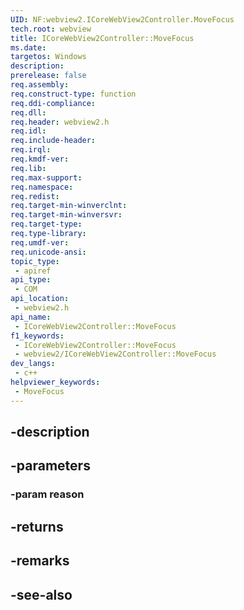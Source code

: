 ```yaml
---
UID: NF:webview2.ICoreWebView2Controller.MoveFocus
tech.root: webview
title: ICoreWebView2Controller::MoveFocus
ms.date: 
targetos: Windows
description: 
prerelease: false
req.assembly: 
req.construct-type: function
req.ddi-compliance: 
req.dll: 
req.header: webview2.h
req.idl: 
req.include-header: 
req.irql: 
req.kmdf-ver: 
req.lib: 
req.max-support: 
req.namespace: 
req.redist: 
req.target-min-winverclnt: 
req.target-min-winversvr: 
req.target-type: 
req.type-library: 
req.umdf-ver: 
req.unicode-ansi: 
topic_type:
 - apiref
api_type:
 - COM
api_location:
 - webview2.h
api_name:
 - ICoreWebView2Controller::MoveFocus
f1_keywords:
 - ICoreWebView2Controller::MoveFocus
 - webview2/ICoreWebView2Controller::MoveFocus
dev_langs:
 - c++
helpviewer_keywords:
 - MoveFocus
---
```


## -description

## -parameters

### -param reason

## -returns

## -remarks

## -see-also

